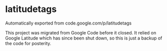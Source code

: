 # latitudetags
Automatically exported from code.google.com/p/latitudetags

This project was migrated from Google Code before it closed. It relied on Google Latitude which has since been shut down, so this is just a backup of the code for posterity.  

